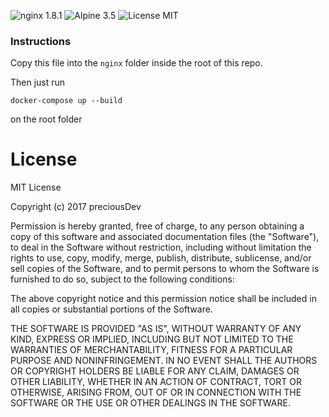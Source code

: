 ![nginx 1.8.1](https://img.shields.io/badge/nginx-1.8.1-brightgreen.svg) ![Alpine 3.5](https://img.shields.io/badge/alpine-3.5-brightgreen.svg) ![License MIT](https://img.shields.io/badge/license-MIT-blue.svg)

### Instructions
Copy this file into the `nginx` folder inside the root of this repo.

Then just run

    docker-compose up --build

on the root folder

# License
MIT License

Copyright (c) 2017 preciousDev

Permission is hereby granted, free of charge, to any person obtaining a copy
of this software and associated documentation files (the "Software"), to deal
in the Software without restriction, including without limitation the rights
to use, copy, modify, merge, publish, distribute, sublicense, and/or sell
copies of the Software, and to permit persons to whom the Software is
furnished to do so, subject to the following conditions:

The above copyright notice and this permission notice shall be included in all
copies or substantial portions of the Software.

THE SOFTWARE IS PROVIDED "AS IS", WITHOUT WARRANTY OF ANY KIND, EXPRESS OR
IMPLIED, INCLUDING BUT NOT LIMITED TO THE WARRANTIES OF MERCHANTABILITY,
FITNESS FOR A PARTICULAR PURPOSE AND NONINFRINGEMENT. IN NO EVENT SHALL THE
AUTHORS OR COPYRIGHT HOLDERS BE LIABLE FOR ANY CLAIM, DAMAGES OR OTHER
LIABILITY, WHETHER IN AN ACTION OF CONTRACT, TORT OR OTHERWISE, ARISING FROM,
OUT OF OR IN CONNECTION WITH THE SOFTWARE OR THE USE OR OTHER DEALINGS IN THE
SOFTWARE.
